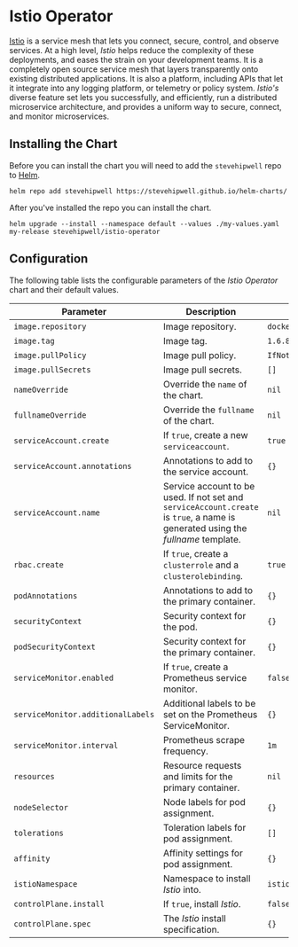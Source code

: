 # Istio Operator

[Istio](https://istio.io/) is a service mesh that lets you connect, secure, control, and observe services. At a high level, _Istio_ helps reduce the complexity of these deployments, and eases the strain on your development teams. It is a completely open source service mesh that layers transparently onto existing distributed applications. It is also a platform, including APIs that let it integrate into any logging platform, or telemetry or policy system. _Istio's_ diverse feature set lets you successfully, and efficiently, run a distributed microservice architecture, and provides a uniform way to secure, connect, and monitor microservices.

## Installing the Chart

Before you can install the chart you will need to add the `stevehipwell` repo to [Helm](https://helm.sh/).

```shell
helm repo add stevehipwell https://stevehipwell.github.io/helm-charts/
```

After you've installed the repo you can install the chart.

```shell
helm upgrade --install --namespace default --values ./my-values.yaml my-release stevehipwell/istio-operator
```

## Configuration

The following table lists the configurable parameters of the _Istio Operator_ chart and their default values.

| Parameter                         | Description                                                                                                                      | Default                    |
| --------------------------------- | -------------------------------------------------------------------------------------------------------------------------------- | -------------------------- |
| `image.repository`                | Image repository.                                                                                                                | `docker.io/istio/operator` |
| `image.tag`                       | Image tag.                                                                                                                       | `1.6.8`                    |
| `image.pullPolicy`                | Image pull policy.                                                                                                               | `IfNotPresent`             |
| `image.pullSecrets`               | Image pull secrets.                                                                                                              | `[]`                       |
| `nameOverride`                    | Override the `name` of the chart.                                                                                                | `nil`                      |
| `fullnameOverride`                | Override the `fullname` of the chart.                                                                                            | `nil`                      |
| `serviceAccount.create`           | If `true`, create a new `serviceaccount`.                                                                                        | `true`                     |
| `serviceAccount.annotations`      | Annotations to add to the service account.                                                                                       | `{}`                       |
| `serviceAccount.name`             | Service account to be used. If not set and `serviceAccount.create` is `true`, a name is generated using the _fullname_ template. | `nil`                      |
| `rbac.create`                     | If `true`, create a `clusterrole` and a `clusterolebinding`.                                                                     | `true`                     |
| `podAnnotations`                  | Annotations to add to the primary container.                                                                                     | `{}`                       |
| `securityContext`                 | Security context for the pod.                                                                                                    | `{}`                       |
| `podSecurityContext`              | Security context for the primary container.                                                                                      | `{}`                       |
| `serviceMonitor.enabled`          | If `true`, create a Prometheus service monitor.                                                                                  | `false`                    |
| `serviceMonitor.additionalLabels` | Additional labels to be set on the Prometheus ServiceMonitor.                                                                    | `{}`                       |
| `serviceMonitor.interval`         | Prometheus scrape frequency.                                                                                                     | `1m`                       |
| `resources`                       | Resource requests and limits for the primary container.                                                                          | `nil`                      |
| `nodeSelector`                    | Node labels for pod assignment.                                                                                                  | `{}`                       |
| `tolerations`                     | Toleration labels for pod assignment.                                                                                            | `[]`                       |
| `affinity`                        | Affinity settings for pod assignment.                                                                                            | `{}`                       |
| `istioNamespace`                  | Namespace to install _Istio_ into.                                                                                               | `istio-system`             |
| `controlPlane.install`            | If `true`, install _Istio_.                                                                                                      | `false`                    |
| `controlPlane.spec`               | The _Istio_ install specification.                                                                                               | `{}`                       |
